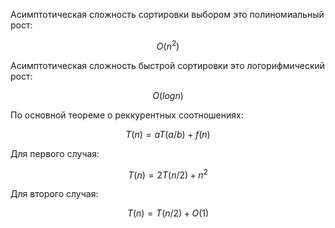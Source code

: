 Асимптотическая сложность сортировки выбором это полиномиальный рост:

$$
O(n^2)
$$

Асимптотическая сложность быстрой сортировки это логорифмический рост:

$$
O(log{}{n})
$$

По основной теореме о реккурентных соотношениях:

$$
T(n) = {a}{}T(a/b) + f(n)
$$

Для первого случая:

$$
T(n) = {2}{}T(n/2) + n^2
$$

Для второго случая:

$$
T(n) = T(n/2) + O(1) 
$$